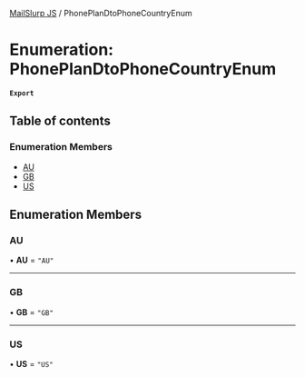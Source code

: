 [MailSlurp JS](../README.md) / PhonePlanDtoPhoneCountryEnum

# Enumeration: PhonePlanDtoPhoneCountryEnum

**`Export`**

## Table of contents

### Enumeration Members

- [AU](PhonePlanDtoPhoneCountryEnum.md#au)
- [GB](PhonePlanDtoPhoneCountryEnum.md#gb)
- [US](PhonePlanDtoPhoneCountryEnum.md#us)

## Enumeration Members

### AU

• **AU** = ``"AU"``

___

### GB

• **GB** = ``"GB"``

___

### US

• **US** = ``"US"``
